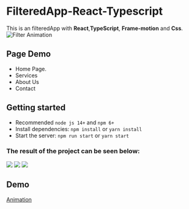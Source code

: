 # FilteredApp-React-Typescript


This is an filteredApp with **React**,**TypeScript**, **Frame-motion** and **Css**.
![Filter Animation](https://github.com/memof90/screenProjects/blob/master/FilterAppReact/effect.gif?raw=true)



## Page Demo
- Home Page.
- Services
- About Us
- Contact

##  Getting started

-   Recommended  `node js 14+`  and  `npm 6+`
-   Install dependencies:  `npm install`  or  `yarn install`
-   Start the server:  `npm run start`  or  `yarn start`

### The result of the project can be seen below:

![](https://github.com/memof90/screenProjects/blob/master/FilterAppReact/Captura%20de%20Pantalla%202022-04-20%20a%20la(s)%206.11.12%20p.%C2%A0m..png?raw=true)
![](https://github.com/memof90/screenProjects/blob/master/FilterAppReact/Captura%20de%20Pantalla%202022-04-20%20a%20la(s)%206.11.21%20p.%C2%A0m..png?raw=true)
![](https://github.com/memof90/screenProjects/blob/master/FilterAppReact/Captura%20de%20Pantalla%202022-04-20%20a%20la(s)%206.11.28%20p.%C2%A0m..png?raw=true)


## Demo
[Animation](https://melodious-tanuki-90a48f.netlify.app)
